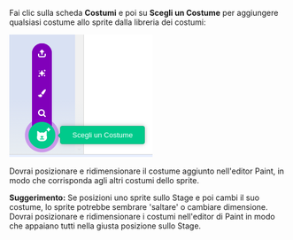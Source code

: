 Fai clic sulla scheda **Costumi** e poi su **Scegli un Costume** per aggiungere qualsiasi costume allo sprite dalla libreria dei costumi:

![L'icona 'Scegli un Costume' evidenziata.](images/choose-a-costume.png)

Dovrai posizionare e ridimensionare il costume aggiunto nell'editor Paint, in modo che corrisponda agli altri costumi dello sprite.

**Suggerimento:** Se posizioni uno sprite sullo Stage e poi cambi il suo costume, lo sprite potrebbe sembrare 'saltare' o cambiare dimensione. Dovrai posizionare e ridimensionare i costumi nell'editor di Paint in modo che appaiano tutti nella giusta posizione sullo Stage.

